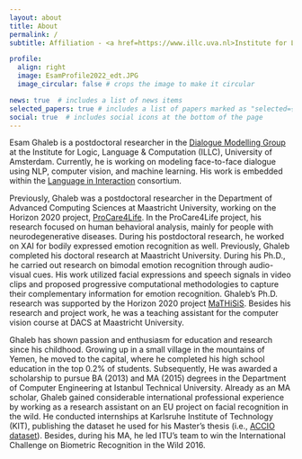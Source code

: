 ```yaml
---
layout: about
title: About
permalink: /
subtitle: Affiliation - <a href=https://www.illc.uva.nl>Institute for Logic, Language and Computation(ILLC)</a> at <a href=https://www.uva.nl>University of Amsterdam(UvA)</a>. Address - LAB42 (room L6.39), Science Park 900, 1012 WX, Amsterdam, The Netherlands.

profile:
  align: right
  image: EsamProfile2022_edt.JPG
  image_circular: false # crops the image to make it circular

news: true  # includes a list of news items
selected_papers: true # includes a list of papers marked as "selected={true}"
social: true  # includes social icons at the bottom of the page
---
```

Esam Ghaleb is a postdoctoral researcher in the [Dialogue Modelling Group](https://dmg-illc.github.io/dmg/) at the Institute for Logic, Language & Computation (ILLC), University of Amsterdam. Currently, he is working on modeling face-to-face dialogue using NLP, computer vision, and machine learning. His work is embedded within the [Language in Interaction](https://www.languageininteraction.nl/) consortium.

Previously, Ghaleb was a postdoctoral researcher in the Department of Advanced Computing Sciences at Maastricht University, working on the Horizon 2020 project, [ProCare4Life](https://procare4life.eu/). In the ProCare4Life project, his research focused on human behavioral analysis, mainly for people with neurodegenerative diseases. During his postdoctoral research, he worked on XAI for bodily expressed emotion recognition as well. Previously, Ghaleb completed his doctoral research at Maastricht University. During his Ph.D., he carried out research on bimodal emotion recognition through audio-visual cues. His work utilized facial expressions and speech signals in video clips and proposed progressive computational methodologies to capture their complementary information for emotion recognition. Ghaleb’s Ph.D. research was supported by the Horizon 2020 project [MaTHiSiS](http://mathisis-project.eu/). Besides his research and project work, he was a teaching assistant for the computer vision course at DACS at Maastricht University.

Ghaleb has shown passion and enthusiasm for education and research since his childhood. Growing up in a small village in the mountains of Yemen, he moved to the capital, where he completed his high school education in the top 0.2% of students. Subsequently, He was awarded a scholarship to pursue BA (2013) and MA (2015) degrees in the Department of Computer Engineering at Istanbul Technical University. Already as an MA scholar, Ghaleb gained considerable international professional experience by working as a research assistant on an EU project on facial recognition in the wild. He conducted internships at Karlsruhe Institute of Technology (KIT), publishing the dataset he used for his Master’s thesis (i.e., [ACCIO dataset](https://cvhci.anthropomatik.kit.edu/~zalhalah/papers/icmr_2015_accio.pdf)). Besides, during his MA, he led ITU’s team to win the International Challenge on Biometric Recognition in the Wild 2016.
